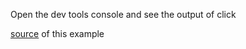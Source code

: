 Open the dev tools console and see the output of click

[source](https://github.com/kossidts/react-stockcharts/blob/master/docs/lib/charts/CandleStickChartWithClickHandlerCallback.js) <!-- , [codesandbox](https://codesandbox.io/s/github/rrag/react-stockcharts-examples2/tree/master/examples/CandleStickChartWithClickHandlerCallback) --> of this example
